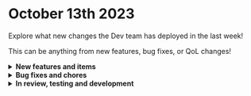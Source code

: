 # October 13th 2023

Explore what new changes the Dev team has deployed in the last week!

This can be anything from new features, bug fixes, or QoL changes!

<details>

<summary><strong>New features and items</strong></summary>

* Added action description tooltip on hover
* Added a generic api action for Datto RMM
* Added a copy to clipboard icon to data aliases list on the workflow builder
* Added category tags to synnex and godaddy
* Added a jinja filters for HMAC
* New Liongard integration

</details>

<details>

<summary><strong>Bug fixes and chores</strong></summary>

* Fixed pagination for service ticket notes in ConnectWise Manage
* Fixed query formatting for ConnectSecure
* Fixed CrowdStrike List Devices action
* Fixed a broken link in the HaloPSA integration configuration instructions
* Fixed pagination limits for Datto PSA

</details>

<details>

<summary><strong>In review, testing and development</strong></summary>

* Highlight connected tasks when hovering on transition arrows in the workflow builder
* Updates to the Jinja live editor tool to allow for multiple tabs and a better UX

</details>
